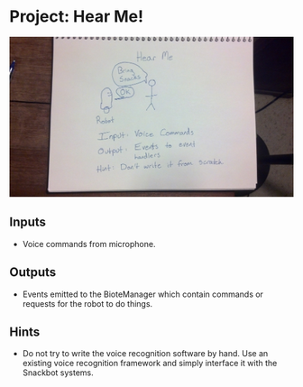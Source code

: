 # Project: Hear Me!

<img src="ProjectHearMe.jpg" alt="Hear Me!" style="width: 1024px;"/>


## Inputs

 * Voice commands from microphone.

## Outputs

 * Events emitted to the BioteManager which contain commands or requests
   for the robot to do things.

## Hints

 * Do not try to write the voice recognition software by hand.  Use an existing
   voice recognition framework and simply interface it with the Snackbot
   systems.
